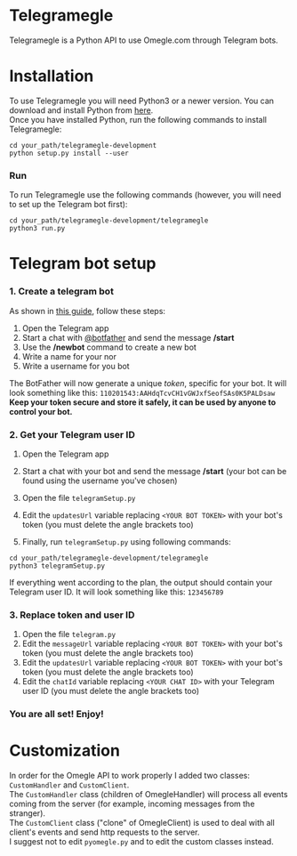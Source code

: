 # Telegramegle
Telegramegle is a Python API to use Omegle.com through Telegram bots.

# Installation
To use Telegramegle you will need Python3 or a newer version. You can download and install Python from [here](https://www.python.org/downloads/).  
Once you have installed Python, run the following commands to install Telegramegle:
```
cd your_path/telegramegle-development
python setup.py install --user
```

### Run
To run Telegramegle use the following commands 
(however, you will need to set up the Telegram bot first):
```
cd your_path/telegramegle-development/telegramegle
python3 run.py
```

# Telegram bot setup
### 1. Create a telegram bot
As shown in [this guide](https://core.telegram.org/bots%236-botfather), follow these steps:
1. Open the Telegram app
2. Start a chat with [@botfather](https://t.me/botfather) and send the message **/start**
3. Use the **/newbot** command to create a new bot
4. Write a name for your nor
5. Write a username for you bot

The BotFather will now generate a unique *token*, specific for your bot. It will look something like this: `110201543:AAHdqTcvCH1vGWJxfSeofSAs0K5PALDsaw`  
**Keep your token secure and store it safely, it can be used by anyone to control your bot.**

### 2. Get your Telegram user ID
1. Open the Telegram app
2. Start a chat with your bot and send the message **/start** (your bot can be found using the username you've chosen)
3. Open the file `telegramSetup.py`
4. Edit the `updatesUrl` variable replacing `<YOUR BOT TOKEN>` with your bot's token (you must delete the angle brackets too)

4. Finally, run `telegramSetup.py` using following commands:
```
cd your_path/telegramegle-development/telegramegle
python3 telegramSetup.py
```

If everything went according to the plan, the output should contain your Telegram user ID. It will look something like this: `123456789`


### 3. Replace token and user ID
1. Open the file `telegram.py`
2. Edit the `messageUrl` variable replacing `<YOUR BOT TOKEN>` with your bot's token (you must delete the angle brackets too)
3. Edit the `updatesUrl` variable replacing `<YOUR BOT TOKEN>` with your bot's token (you must delete the angle brackets too)
4. Edit the `chatId` variable replacing `<YOUR CHAT ID>` with your Telegram user ID (you must delete the angle brackets too)

### You are all set! Enjoy!

# Customization
In order for the Omegle API to work properly I added two classes: `CustomHandler` and `CustomClient`.  
The `CustomHandler` class (children of OmegleHandler) will process all events coming from the server (for example, incoming messages from the stranger).  
The `CustomClient` class ("clone" of OmegleClient) is used to deal with all client's events and send http requests to the server.  
I suggest not to edit `pyomegle.py` and to edit the custom classes instead.
